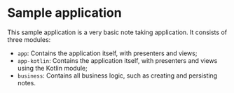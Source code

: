 # Sample application

This sample application is a very basic note taking application.
It consists of three modules:

 - `app`: Contains the application itself, with presenters and views;
 - `app-kotlin`: Contains the application itself, with presenters and views using the Kotlin module;
 - `business`: Contains all business logic, such as creating and persisting notes.
